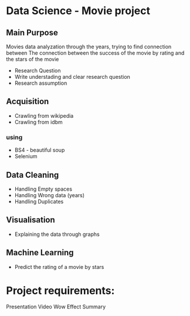 # Data Science - Movie project

## Main Purpose
Movies data analyzation through the years, trying to find connection between The connection between the success of the movie by rating and the stars of the movie

* Research Question
* Write understading and clear research question
* Research assumption
## Acquisition
* Crawling from wikipedia
* Crawling from idbm

### using
* BS4 - beautiful soup
* Selenium

## Data Cleaning

* Handling Empty spaces
* Handling Wrong data (years)
* Handling Duplicates

## Visualisation
* Explaining the data through graphs

## Machine Learning
* Predict the rating of a movie by stars 

# Project requirements:
 Presentation
 Video
 Wow Effect
 Summary
